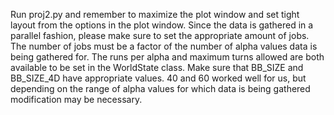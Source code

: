 Run proj2.py and remember to maximize the plot window and set tight layout from the options in the plot window.
Since the data is gathered in a parallel fashion, please make sure to set the appropriate amount of jobs.
The number of jobs must be a factor of the number of alpha values data is being gathered for. The runs per alpha
and maximum turns allowed are both available to be set in the WorldState class. Make sure that BB\_SIZE
and BB\_SIZE\_4D have appropriate values. 40 and 60 worked well for us, but depending on the range of alpha values for which data is being gathered modification may be necessary.